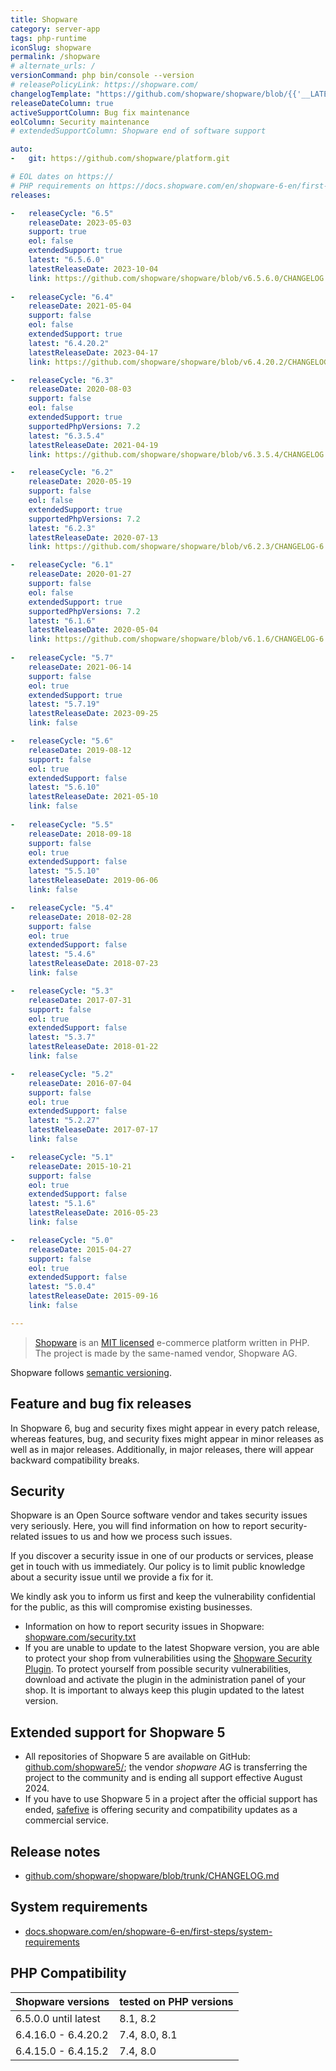 ```yaml
---
title: Shopware
category: server-app
tags: php-runtime
iconSlug: shopware
permalink: /shopware
# alternate_urls: /
versionCommand: php bin/console --version
# releasePolicyLink: https://shopware.com/
changelogTemplate: "https://github.com/shopware/shopware/blob/{{'__LATEST__'}}/CHANGELOG.md"
releaseDateColumn: true
activeSupportColumn: Bug fix maintenance
eolColumn: Security maintenance
# extendedSupportColumn: Shopware end of software support

auto:
-   git: https://github.com/shopware/platform.git

# EOL dates on https://
# PHP requirements on https://docs.shopware.com/en/shopware-6-en/first-steps/system-requirements
releases:

-   releaseCycle: "6.5"
    releaseDate: 2023-05-03
    support: true
    eol: false
    extendedSupport: true
    latest: "6.5.6.0"
    latestReleaseDate: 2023-10-04
    link: https://github.com/shopware/shopware/blob/v6.5.6.0/CHANGELOG.md
        
-   releaseCycle: "6.4"
    releaseDate: 2021-05-04
    support: false
    eol: false
    extendedSupport: true
    latest: "6.4.20.2"
    latestReleaseDate: 2023-04-17
    link: https://github.com/shopware/shopware/blob/v6.4.20.2/CHANGELOG.md

-   releaseCycle: "6.3"
    releaseDate: 2020-08-03
    support: false
    eol: false
    extendedSupport: true
    supportedPhpVersions: 7.2
    latest: "6.3.5.4"
    latestReleaseDate: 2021-04-19
    link: https://github.com/shopware/shopware/blob/v6.3.5.4/CHANGELOG.md

-   releaseCycle: "6.2"
    releaseDate: 2020-05-19
    support: false
    eol: false
    extendedSupport: true
    supportedPhpVersions: 7.2
    latest: "6.2.3"
    latestReleaseDate: 2020-07-13
    link: https://github.com/shopware/shopware/blob/v6.2.3/CHANGELOG-6.2.md

-   releaseCycle: "6.1"
    releaseDate: 2020-01-27
    support: false
    eol: false
    extendedSupport: true
    supportedPhpVersions: 7.2
    latest: "6.1.6"
    latestReleaseDate: 2020-05-04
    link: https://github.com/shopware/shopware/blob/v6.1.6/CHANGELOG-6.1.md
    
-   releaseCycle: "5.7"
    releaseDate: 2021-06-14
    support: false
    eol: true
    extendedSupport: true
    latest: "5.7.19"
    latestReleaseDate: 2023-09-25
    link: false

-   releaseCycle: "5.6"
    releaseDate: 2019-08-12
    support: false
    eol: true
    extendedSupport: false
    latest: "5.6.10"
    latestReleaseDate: 2021-05-10
    link: false
    
-   releaseCycle: "5.5"
    releaseDate: 2018-09-18
    support: false
    eol: true
    extendedSupport: false
    latest: "5.5.10"
    latestReleaseDate: 2019-06-06
    link: false

-   releaseCycle: "5.4"
    releaseDate: 2018-02-28
    support: false
    eol: true
    extendedSupport: false
    latest: "5.4.6"
    latestReleaseDate: 2018-07-23
    link: false

-   releaseCycle: "5.3"
    releaseDate: 2017-07-31
    support: false
    eol: true
    extendedSupport: false
    latest: "5.3.7"
    latestReleaseDate: 2018-01-22
    link: false

-   releaseCycle: "5.2"
    releaseDate: 2016-07-04
    support: false
    eol: true
    extendedSupport: false
    latest: "5.2.27"
    latestReleaseDate: 2017-07-17
    link: false

-   releaseCycle: "5.1"
    releaseDate: 2015-10-21
    support: false
    eol: true
    extendedSupport: false
    latest: "5.1.6"
    latestReleaseDate: 2016-05-23
    link: false

-   releaseCycle: "5.0"
    releaseDate: 2015-04-27
    support: false
    eol: true
    extendedSupport: false
    latest: "5.0.4"
    latestReleaseDate: 2015-09-16
    link: false

---
```


> [Shopware](https://shopware.com) is an [MIT licensed](https://github.com/shopware/platform/blob/trunk/LICENSE)
> e-commerce platform written in PHP. The project is made by the same-named vendor, Shopware AG.

Shopware follows [semantic versioning](https://semver.org/).

## Feature and bug fix releases

In Shopware 6, bug and security fixes might appear in every patch release, whereas features, bug, and security fixes might appear in minor releases as well as in major releases. Additionally, in major releases, there will appear backward compatibility breaks.

## Security

Shopware is an Open Source software vendor and takes security issues very seriously. Here, you will find information on how to report security-related issues to us and how we process such issues.

If you discover a security issue in one of our products or services, please get in touch with us immediately. Our policy is to limit public knowledge about a security issue until we provide a fix for it.

We kindly ask you to inform us first and keep the vulnerability confidential for the public, as this will compromise existing businesses.

* Information on how to report security issues in Shopware: [shopware.com/security.txt](https://www.shopware.com/security.txt) 
* If you are unable to update to the latest Shopware version, you are able to protect your shop from vulnerabilities using the [Shopware Security Plugin](https://store.shopware.com/en/swag575294366635f/shopware-security-plugin.html).  To protect yourself from possible security vulnerabilities, download and activate the plugin in the administration panel of your shop. It is important to always keep this plugin updated to the latest version. 

## Extended support for Shopware 5

* All repositories of Shopware 5 are available on GitHub: [github.com/shopware5/](https://github.com/shopware5/); the vendor _shopware AG_ is transferring the project to the community and is ending all support effective August 2024.
* If you have to use Shopware 5 in a project after the official support has ended,  [safefive](https://safefive.de/en/home/) is offering security and compatibility updates as a commercial service.

## Release notes

* [github.com/shopware/shopware/blob/trunk/CHANGELOG.md](https://github.com/shopware/shopware/blob/trunk/CHANGELOG.md)

## System requirements

* [docs.shopware.com/en/shopware-6-en/first-steps/system-requirements](https://docs.shopware.com/en/shopware-6-en/first-steps/system-requirements)

## PHP Compatibility

| Shopware versions    | tested on PHP versions |
|----------------------|------------------------|
| 6.5.0.0 until latest | 8.1, 8.2               |
| 6.4.16.0 - 6.4.20.2  | 7.4, 8.0, 8.1          |
| 6.4.15.0 - 6.4.15.2  | 7.4, 8.0               |
